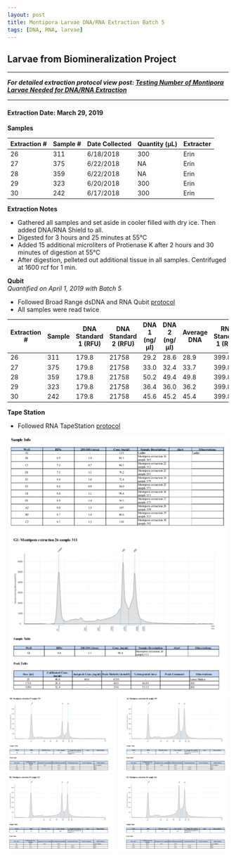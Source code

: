 ```yaml
---
layout: post
title: Montipora Larvae DNA/RNA Extraction Batch 5
tags: [DNA, RNA, larvae]
---
```


## Larvae from Biomineralization Project

--- 
***For detailed extraction protocol view post: [Testing Number of Montipora Larvae Needed for DNA/RNA Extraction](https://meschedl.github.io/MESPutnam_Open_Lab_Notebook/Montipora-Larvae-DNA-RNA-Test/)***

---


#### Extraction Date: March 29, 2019
**Samples**

|Extraction #|Sample #|Date Collected|Quantity (µL)|Extracter|
|------------|-----|-------|------|------|
|26|311|6/18/2018|300|Erin|
|27|375|6/22/2018|NA|Erin|
|28|359|6/22/2018|NA|Erin|
|29|323|6/20/2018|300|Erin|
|30|242|6/17/2018|300|Erin|


**Extraction Notes**
- Gathered all samples and set aside in cooler filled with dry ice. Then added DNA/RNA Shield to all.
- Digested for 3 hours and 25 minutes at 55°C
- Added 15 additional microliters of Protienase K after 2 hours and 30 minutes of digestion at 55°C
- After digestion, pelleted out additional tissue in all samples. Centrifuged at 1600 rcf for 1 min.

**Qubit**  
*Quantified on April 1, 2019 with Batch 5*  
- Followed Broad Range dsDNA and RNA Qubit [protocol](https://meschedl.github.io/MESPutnam_Open_Lab_Notebook/Qubit-Protocol/)
- All samples were read twice 

|Extraction #|Sample|DNA Standard 1 (RFU)|DNA Standard 2 (RFU)|DNA 1 (ng/µl)|DNA 2 (ng/µl)|Average DNA| RNA Standard 1 (RFU)| RNA Standard 2 (RFU)| RNA 1 (ng/µl)|RNA 2 (ng/ul)|Average RNA|
|--------|------|----------|----------|-------------|-------------|-------------|-------------|----|----|----|----|
|26|311|179.8|21758|29.2|28.6|28.9|399.8|11414|129.0|129.0|129.0|
|27|375|179.8|21758|33.0|32.4|33.7|399.8|11414|53.0|52.0|52.5|
|28|359|179.8|21758|50.2|49.4|49.8|399.8|11414|131.0|132.0|131.5|
|29|323|179.8|21758|36.4|36.0|36.2|399.8|11414|91.6|92.2|91.9|
|30|242|179.8|21758|45.6|45.2|45.4|399.8|11414|145.0|144.0|144.5|

**Tape Station**  
- Followed RNA TapeStation [protocol](https://meschedl.github.io/MESPutnam_Open_Lab_Notebook/RNA-TapeStation-Protocol/)

![TS-biomin-Ext-Sample-Info-4-1-19.png](https://raw.githubusercontent.com/echille/E.-Chille-Open-Lab-Notebook/master/images/TS-biomin-Ext-Sample-Info-4-1-19.png)
![TS-biomin-Ext-Batch-5-26.png](https://raw.githubusercontent.com/echille/E.-Chille-Open-Lab-Notebook/master/images/TS-biomin-Ext-Batch-5-26.png)
![TS-biomin-Ext-Batch-5-27-28.png](https://raw.githubusercontent.com/echille/E.-Chille-Open-Lab-Notebook/master/images/TS-biomin-Ext-Batch-5-27-28.png)
![TS-biomin-Ext-Batch-5-29-30.png](https://raw.githubusercontent.com/echille/E.-Chille-Open-Lab-Notebook/master/images/TS-biomin-Ext-Batch-5-29-30.png)




